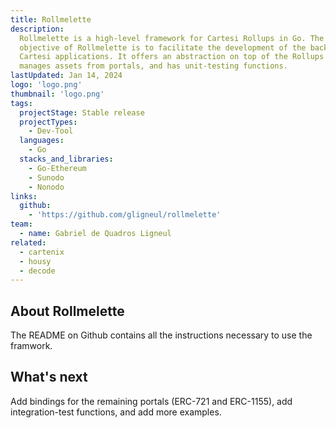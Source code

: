 ```yaml
---
title: Rollmelette
description:
  Rollmelette is a high-level framework for Cartesi Rollups in Go. The main
  objective of Rollmelette is to facilitate the development of the back-end of
  Cartesi applications. It offers an abstraction on top of the Rollups API,
  manages assets from portals, and has unit-testing functions.
lastUpdated: Jan 14, 2024
logo: 'logo.png'
thumbnail: 'logo.png'
tags:
  projectStage: Stable release
  projectTypes:
    - Dev-Tool
  languages:
    - Go
  stacks_and_libraries:
    - Go-Ethereum
    - Sunodo
    - Nonodo
links:
  github:
    - 'https://github.com/gligneul/rollmelette'
team:
  - name: Gabriel de Quadros Ligneul
related:
  - cartenix
  - housy
  - decode
---
```


## About Rollmelette

The README on Github contains all the instructions necessary to use the
framwork.

## What's next

Add bindings for the remaining portals (ERC-721 and ERC-1155), add
integration-test functions, and add more examples.
